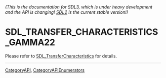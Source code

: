 ###### (This is the documentation for SDL3, which is under heavy development and the API is changing! [SDL2](https://wiki.libsdl.org/SDL2/) is the current stable version!)
# SDL_TRANSFER_CHARACTERISTICS_GAMMA22

Please refer to [SDL_TransferCharacteristics](SDL_TransferCharacteristics) for details.

----
[CategoryAPI](CategoryAPI), [CategoryAPIEnumerators](CategoryAPIEnumerators)

